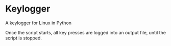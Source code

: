 # Keylogger
A keylogger for Linux in Python

Once the script starts, all key presses are logged into an output file, until the script is stopped.

